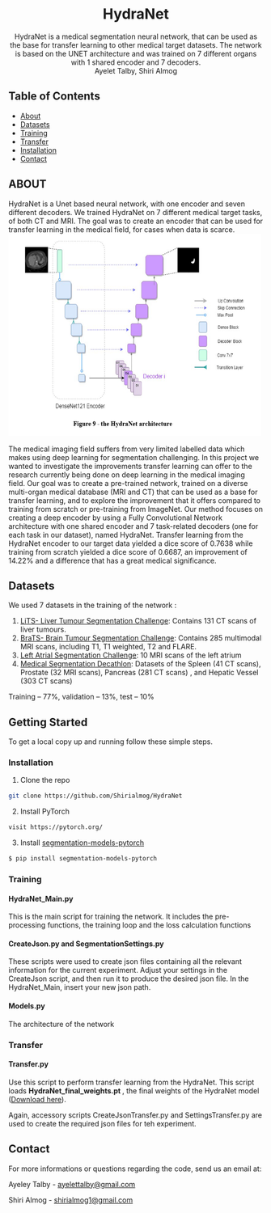 

<p align="center">

  <h1 align="center">HydraNet</h1>

  <p align="center">
    HydraNet is a medical segmentation neural network, that can be used as the 
    base for transfer learning to other medical target datasets.
    The network is based on the UNET architecture and was trained on 7 
    different organs with 1 shared encoder and 7 decoders.
    <br />
    Ayelet Talby,  Shiri Almog
   
  </p>




<!-- TABLE OF CONTENTS -->
## Table of Contents

* [About](#ABOUT)
* [Datasets](#Datasets)
* [Training](#Training)
* [Transfer](#Transfer)
* [Installation](#Installation)
* [Contact](#Contact)

<!-- ABOUT  -->
## ABOUT
HydraNet is a Unet based neural network, with one encoder and seven different decoders.
We trained HydraNet on 7 different medical target tasks, of both CT and MRI. The goal was 
to create an encoder that can be used for transfer learning in the medical field, 
for cases when data is scarce.
<br>
<img src="accessory/HN_logic.PNG" alt="drawing" height="400" width="500"/>


<p>
The medical imaging field suffers from very limited labelled data which makes using 
deep learning for segmentation challenging. In this project we wanted to investigate the 
improvements transfer learning can offer to the research currently being done on 
deep learning in the medical imaging field. Our goal was to create a pre-trained 
network, trained on a diverse multi-organ medical database (MRI and CT) that can 
be used as a base for transfer learning, and to explore the improvement that it 
offers compared to training from scratch or pre-training from ImageNet. 
Our method focuses on creating a deep encoder by using a Fully Convolutional 
Network architecture with one shared encoder and 7 task-related decoders 
(one for each task in our dataset), named HydraNet. Transfer learning from 
the HydraNet encoder to our target data yielded a dice score of 0.7638 while 
training from scratch yielded a dice score of 0.6687, an improvement of 14.22% 
and a difference that has a great medical significance. </p>

## Datasets
We used 7 datasets in the training of the network :
1. 	<a href=https://competitions.codalab.org/competitions/17094> LiTS- Liver Tumour Segmentation Challenge</a>: Contains 131 CT scans of liver tumours.
2.	<a href=https://www.med.upenn.edu/cbica/brats2020> BraTS- Brain Tumour Segmentation Challenge</a>: Contains 285 multimodal MRI scans, including T1, T1 weighted, T2 and FLARE. 
3.	<a href=https://www.cardiacatlas.org/challenges/left-atrium-segmentation-challenge/>Left Atrial Segmentation Challenge</a>: 10 MRI scans of the left atrium
4.	<a href=http://medicaldecathlon.com/>Medical Segmentation Decathlon</a>: Datasets of the Spleen (41 CT scans), Prostate (32 MRI scans), Pancreas (281 CT scans) , and Hepatic Vessel (303 CT scans)         

Training – 77%, validation – 13%, test – 10%



<!-- GETTING STARTED -->
## Getting Started

To get a local copy up and running follow these simple steps.


### Installation
 
1. Clone the repo
```sh
git clone https://github.com/Shirialmog/HydraNet
```
2. Install PyTorch
```sh
visit https://pytorch.org/
```
3. Install <a href=https://github.com/qubvel/segmentation_models.pytorch>segmentation-models-pytorch</a>
```sh
$ pip install segmentation-models-pytorch
```

### Training
#### HydraNet_Main.py
<p> This is the main script for training the network. It includes the pre-processing functions,
the training loop and the loss calculation functions</p>

#### CreateJson.py and SegmentationSettings.py 
These scripts were used to create json files containing all the relevant information 
for the current experiment. Adjust your settings in the CreateJson script, and then run it
to produce the desired json file.
In the HydraNet_Main, insert your new json path. 

#### Models.py
The architecture of the network 

### Transfer
#### Transfer.py
Use this script to perform transfer learning from the HydraNet. 
This script loads <b>HydraNet_final_weights.pt </b>, the final weights of the HydraNet model (<a href=https://github.com/Shirialmog/HydraNet/blob/master/HydraNet_final_weights.pt>Download here</a>).

Again, accessory scripts CreateJsonTransfer.py and SettingsTransfer.py are used to
create the required json files for teh experiment. 


 
<!-- CONTACT -->
## Contact

For more informations or questions regarding the code, send us an email at: 

Ayeley Talby - ayelettalby@gmail.com

Shiri Almog - shirialmog1@gmail.com





